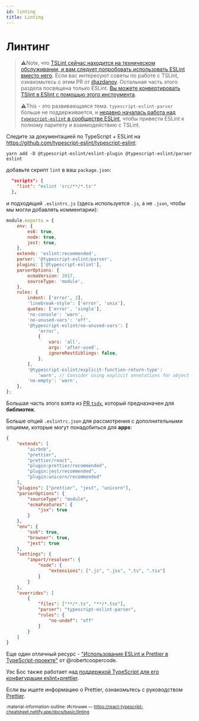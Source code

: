 ```yaml
---
id: linting
title: Linting
---
```


# Линтинг

> ⚠️Note, что [TSLint сейчас находится на техническом обслуживании, и вам следует попробовать использовать ESLint вместо него](https://medium.com/palantir/tslint-in-2019-1a144c2317a9). Если вас интересуют советы по работе с TSLint, ознакомьтесь с этим PR от [@azdanov](https://github.com/typescript-cheatsheets/react/pull/14). Остальная часть этого раздела посвящена только ESLint. [Вы можете конвертировать TSlint в ESlint с помощью этого инструмента](https://github.com/typescript-eslint/tslint-to-eslint-config).
>
> ⚠️This - это развивающаяся тема. `typescript-eslint-parser` больше не поддерживается, и [недавно началась работа над `typescript-eslint` в сообществе ESLint](https://eslint.org/blog/2019/01/future-typescript-eslint), чтобы привести ESLint к полному паритету и взаимодействию с TSLint.

Следите за документацией по TypeScript + ESLint на <https://github.com/typescript-eslint/typescript-eslint>:

```
yarn add -D @typescript-eslint/eslint-plugin @typescript-eslint/parser eslint
```

добавьте скрипт `lint` в ваш `package.json`:

```json
  "scripts": {
    "lint": "eslint 'src/**/*.ts'"
  },
```

и подходящий `.eslintrc.js` (здесь используется `.js`, а не `.json`, чтобы мы могли добавлять комментарии):

```js
module.exports = {
    env: {
        es6: true,
        node: true,
        jest: true,
    },
    extends: 'eslint:recommended',
    parser: '@typescript-eslint/parser',
    plugins: ['@typescript-eslint'],
    parserOptions: {
        ecmaVersion: 2017,
        sourceType: 'module',
    },
    rules: {
        indent: ['error', 2],
        'linebreak-style': ['error', 'unix'],
        quotes: ['error', 'single'],
        'no-console': 'warn',
        'no-unused-vars': 'off',
        '@typescript-eslint/no-unused-vars': [
            'error',
            {
                vars: 'all',
                args: 'after-used',
                ignoreRestSiblings: false,
            },
        ],
        '@typescript-eslint/explicit-function-return-type':
            'warn', // Consider using explicit annotations for object literals and function return types even when they can be inferred.
        'no-empty': 'warn',
    },
};
```

Большая часть этого взята из [PR `tsdx`](https://github.com/palmerhq/tsdx/pull/70/files), который предназначен для **библиотек**.

Больше опций `.eslintrc.json` для рассмотрения с дополнительными опциями, которые могут понадобиться для **apps**:

```json
{
    "extends": [
        "airbnb",
        "prettier",
        "prettier/react",
        "plugin:prettier/recommended",
        "plugin:jest/recommended",
        "plugin:unicorn/recommended"
    ],
    "plugins": ["prettier", "jest", "unicorn"],
    "parserOptions": {
        "sourceType": "module",
        "ecmaFeatures": {
            "jsx": true
        }
    },
    "env": {
        "es6": true,
        "browser": true,
        "jest": true
    },
    "settings": {
        "import/resolver": {
            "node": {
                "extensions": [".js", ".jsx", ".ts", ".tsx"]
            }
        }
    },
    "overrides": [
        {
            "files": ["**/*.ts", "**/*.tsx"],
            "parser": "typescript-eslint-parser",
            "rules": {
                "no-undef": "off"
            }
        }
    ]
}
```

Еще один отличный ресурс - ["Использование ESLint и Prettier в TypeScript-проекте"](https://dev.to/robertcoopercode/using-eslint-and-prettier-in-a-typescript-project-53jb) от @robertcoopercode.

Уэс Бос также работает над [поддержкой TypeScript для его конфигурации eslint+prettier](https://github.com/wesbos/eslint-config-wesbos/issues/68).

Если вы ищете информацию о Prettier, ознакомьтесь с руководством [Prettier](https://github.com/typescript-cheatsheets/react/blob/main/docs/advanced/misc-concerns.md#prettier).

<small>:material-information-outline: Источник &mdash; <https://react-typescript-cheatsheet.netlify.app/docs/basic/linting></small>
